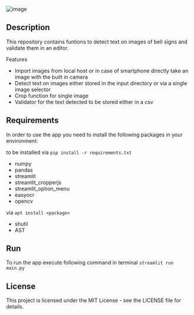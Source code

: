 ![image](https://github.com/johann-b82/bell-sign-validator/assets/148913319/264aaf25-ad19-4253-ae8c-31eeaa762db9)


## Description

This repository contains funtions to detect text on images of bell signs and validate them in an editor.  

Features

- Import images from local host or in case of smartphone directly take an image with the built in camera
- Detect text on images either stored in the input directory or via a single image selector
- Crop function for single image
- Validator for the text detected to be stored either in a csv 

## Requirements

In order to use the app you need to install the following packages in your environment:

to be installed via `pip install -r requirements.txt`
- numpy
- pandas
- streamlit
- streamlit_cropperjs
- streamlit_option_menu
- easyocr 
- opencv

via `apt install <package>`
- shutil
- AST

## Run

To run the app execute following command in terminal `streamlit run main.py`

## License

This project is licensed under the MIT License - see the LICENSE file for details.
